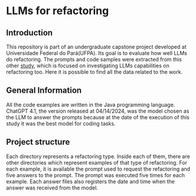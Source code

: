 # LLMs for refactoring

## Introduction
This repository is part of an undergraduate capstone project developed at Universidade Federal do Pará(UFPA). Its goal is to evaluate how well LLMs do refactoring. The prompts and code samples were extracted from this other [study](https://github.com/bitselab/LLM4Refactoring), which is focused on investigating LLMs capabilities on refactoring too. Here it is possible to find all the data related to the work.

## General Information
All the code examples are written in the Java programming language.
ChatGPT 4.1, the version released at 04/14/2024, was the model chosen as the LLM to answer the prompts because at the date of the execution of this study it was the best model for coding tasks. 

## Project structure
Each directory represents a refactoring type. Inside each of them, there are other directories which represent examples of that type of refactoring. For each example, it is available the prompt used to request the refactoring and five answers to the prompt. The prompt was executed five times for each example. Each answer files also registers the date and time when the answer was received from the model.  